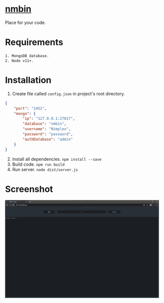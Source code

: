 # [nmbin](https://bin.nimplex.xyz)
Place for your code.

# Requirements
```
1. MongoDB database.
2. Node v11+.
```

# Installation
1. Create file called `config.json` in project's root directory.
```json
{
    "port": "2452",
    "mongo": { 
        "ip": "127.0.0.1:27017", 
        "database": "nmbin", 
        "username": "Nimplex", 
        "password": "password",
        "authDatabase": "admin"
    }
}
```
2. Install all dependencies.
`npm install --save`
3. Build code.
`npm run build`
4. Run server.
`node dist/server.js`

# Screenshot
![Screenshot](/public/assets/screenshot.png)
